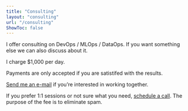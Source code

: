 ```yaml
---
title: "Consulting"
layout: "consulting"
url: "/consulting"
ShowToc: false
---
```


I offer consulting on DevOps / MLOps / DataOps. If you want something else we can also discuss about it.

I charge $1,000 per day.

Payments are only accepted if you are satistifed with the results.

<!-- Schedule a free consultation or  -->

[Send me an e-mail](mailto:karn@karnwong.me) if you’re interested in working together.

If you prefer 1:1 sessions or not sure what you need, [schedule a call](https://topmate.io/kahnwong). The purpose of the fee is to eliminate spam.
